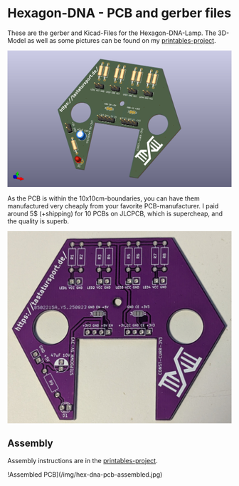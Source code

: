 # Hexagon-DNA - PCB and gerber files

These are the gerber and Kicad-Files for the Hexagon-DNA-Lamp. The 3D-Model as well as some pictures can be found on my [printables-project](https://www.printables.com/model/1434750).  

![Rendered PCB](/img/hex-dna-pcb-render.png) 

As the PCB is within the 10x10cm-boundaries, you can have them manufactured very cheaply from your favorite PCB-manufacturer. I paid around 5$ (+shipping) for 10 PCBs on JLCPCB, which is supercheap, and the quality is superb.

![Actual PCB](/img/hex-dna-pcb.jpg)

## Assembly

Assembly instructions are in the [printables-project](https://www.printables.com/model/1434750).

!Assembled PCB](/img/hex-dna-pcb-assembled.jpg)
